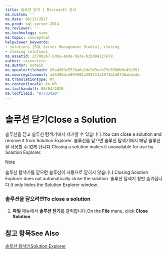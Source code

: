 ```yaml
---
title: 솔루션 닫기 | Microsoft 문서
ms.custom: ''
ms.date: 06/13/2017
ms.prod: sql-server-2014
ms.reviewer: ''
ms.technology: ssms
ms.topic: conceptual
helpviewer_keywords:
- solutions [SQL Server Management Studio], closing
- closing solutions
ms.assetid: 2370b267-5d0a-46da-ba3a-b2bd04127e78
author: stevestein
ms.author: sstein
ms.openlocfilehash: d9a4369e572ba0a2de2b3ecb73c0760b0c49c35f
ms.sourcegitcommit: ad4d92dce894592a259721a1571b1d8736abacdb
ms.translationtype: MT
ms.contentlocale: ko-KR
ms.lasthandoff: 08/04/2020
ms.locfileid: "87733420"
---
```

# <a name="close-a-solution"></a><span data-ttu-id="9fb87-102">솔루션 닫기</span><span class="sxs-lookup"><span data-stu-id="9fb87-102">Close a Solution</span></span>
  <span data-ttu-id="9fb87-103">솔루션을 닫고 솔루션 탐색기에서 제거할 수 있습니다.</span><span class="sxs-lookup"><span data-stu-id="9fb87-103">You can close a solution and remove it from Solution Explorer.</span></span> <span data-ttu-id="9fb87-104">솔루션을 닫으면 솔루션 탐색기에서 해당 솔루션을 사용할 수 없게 됩니다.</span><span class="sxs-lookup"><span data-stu-id="9fb87-104">Closing a solution makes it unavailable for use by Solution Explorer.</span></span>  
  
> [!NOTE]  
>  <span data-ttu-id="9fb87-105">솔루션 탐색기를 닫으면 솔루션이 자동으로 닫히지 않습니다.</span><span class="sxs-lookup"><span data-stu-id="9fb87-105">Closing Solution Explorer does not automatically close the solution.</span></span> <span data-ttu-id="9fb87-106">솔루션 탐색기 창만 숨겨집니다.</span><span class="sxs-lookup"><span data-stu-id="9fb87-106">It only hides the Solution Explorer window.</span></span>  
  
### <a name="to-close-a-solution"></a><span data-ttu-id="9fb87-107">솔루션을 닫으려면</span><span class="sxs-lookup"><span data-stu-id="9fb87-107">To close a solution</span></span>  
  
1.  <span data-ttu-id="9fb87-108">**파일** 메뉴에서 **솔루션 닫기**를 클릭합니다.</span><span class="sxs-lookup"><span data-stu-id="9fb87-108">On the **File** menu, click **Close Solution**.</span></span>  
  
## <a name="see-also"></a><span data-ttu-id="9fb87-109">참고 항목</span><span class="sxs-lookup"><span data-stu-id="9fb87-109">See Also</span></span>  
 [<span data-ttu-id="9fb87-110">솔루션 탐색기</span><span class="sxs-lookup"><span data-stu-id="9fb87-110">Solution Explorer</span></span>](solution-explorer.md)  
  
  
